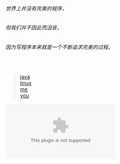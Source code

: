 ###### 世界上并没有完美的程序，

###### 但我们并不因此而沮丧，

###### 因为写程序本来就是一个不断追求完美的过程。

</br>

> <a href="./article/java/index.html">java</a></br>
> <a href="./article/linux/index.html">linux</a></br>
> <a href="./article/me.html">me</a></br>
> <a href="./article/you.html">you</a></br>



<div>
<embed src="http://115.28.168.75/hamster.swf"></embed> 
</div>